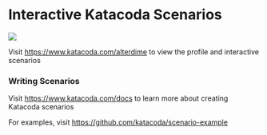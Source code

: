 # Interactive Katacoda Scenarios

[![](http://shields.katacoda.com/katacoda/alterdime/count.svg)](https://www.katacoda.com/alterdime "Get your profile on Katacoda.com")

Visit https://www.katacoda.com/alterdime to view the profile and interactive scenarios

### Writing Scenarios
Visit https://www.katacoda.com/docs to learn more about creating Katacoda scenarios

For examples, visit https://github.com/katacoda/scenario-example

